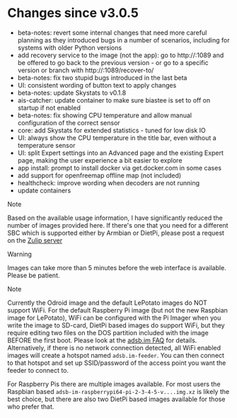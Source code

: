 Changes since v3.0.5
=======
- beta-notes: revert some internal changes that need more careful planning as they introduced bugs in a number of scenarios, including for systems with older Python versions
- add recovery service to the image (not the app): go to http://<IP>:1089 and be offered to go back to the previous version - or go to a specific version or branch with http://<IP>:1089/recover-to/<tag-or-branch>
- beta-notes: fix two stupid bugs introduced in the last beta
- UI: consistent wording of button text to apply changes
- beta-notes: update Skystats to v0.1.8
- ais-catcher: update container to make sure biastee is set to off on startup if not enabled
- beta-notes: fix showing CPU temperature and allow manual configuration of the correct sensor
- core: add Skystats for extended statistics - tuned for low disk IO
- UI: always show the CPU temperature in the title bar, even without a temperature sensor
- UI: split Expert settings into an Advanced page and the existing Expert page, making the user experience a bit easier to explore
- app install: prompt to install docker via get.docker.com in some cases
- add support for openfreemap offline map (not included)
- healthcheck: improve wording when decoders are not running
- update containers


> [!NOTE]
> Based on the available usage information, I have significantly reduced the number of images provided here. If there's one that you need for a different SBC which is supported either by Armbian or DietPi, please post a request on the [Zulip server](https://adsblol.zulipchat.com/#narrow/stream/391168-adsb-feeder-image)

> [!WARNING]
> Images can take more than 5 minutes before the web interface is available. Please be patient.

> [!NOTE]
> Currently the Odroid image and the default LePotato images do NOT support WiFi. For the default Raspberry Pi image (but not the new Raspbian image for LePotato), WiFi can be configured with the Pi Imager when you write the image to SD-card, DietPi based images do support WiFi, but they require editing two files on the DOS partition included with the image BEFORE the first boot. Please look at the [adsb.im FAQ](https://adsb.im/faq) for details.
> Alternatively, if there is no network connection detected, all WiFi enabled images will create a hotspot named `adsb.im-feeder`. You can then connect to that hotspot and set up SSID/password of the access point you want the feeder to connect to.

For Raspberry Pis there are multiple images available. For most users the Raspbian based `adsb-im-raspberrypi64-pi-2-3-4-5-v....img.xz` is likely the best choice, but there are also two DietPi based images available for those who prefer that.



